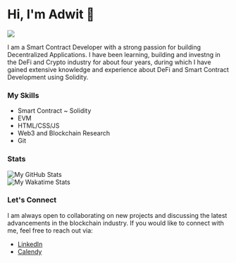 # Hi, I'm Adwit 👋

![](https://visitor-badge.laobi.icu/badge?page_id=AdwitM.AdwitM)

I am a Smart Contract Developer with a strong passion for building Decentralized Applications. I have been learning, building and investng in the DeFi and Crypto industry for about four years, during which I have gained extensive knowledge and experience about DeFi and Smart Contract Development using Solidity.

### My Skills
* Smart Contract ~ Solidity
* EVM
* HTML/CSS/JS
* Web3 and Blockchain Research
* Git

### Stats
![My GitHub Stats](https://github-readme-stats.vercel.app/api?username=AdwitM&count_private=true&show_icons=true&theme=tokyonight&hide=stars,issues)<br>
![My Wakatime Stats](https://github-readme-stats.vercel.app/api/wakatime?username=NeroSensei&theme=tokyonight&langs_count=5)

### Let's Connect
I am always open to collaborating on new projects and discussing the latest advancements in the blockchain industry. If you would like to connect with me, feel free to reach out via:  

* [LinkedIn](https://www.linkedin.com/in/adwitm/)
* [Calendy]()
